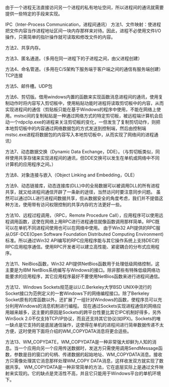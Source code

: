 由于一个进程无法直接访问另一个进程的私有地址空间，所以进程间的通讯就需要提供一些特定的手段来实现。

IPC（Inter-Process Communication，进程间通讯）
方法1、文件映射：使进程把文件内容当作进程地址区间一块内存那样来对待。因此，进程不必使用文件I/O操作，只需简单的指针操作就可读取和修改文件的内容。

方法2、共享内存。

方法3、匿名通道。（多用在同一进程下的子进程之间，由父进程创建）

方法4、命名管道。（多用在C/S架构下服务端于客户端之间的通信有服务端创建）TCP连接

方法5、邮件槽。UDP包

方法6、剪切版。借用windows内置的函数来实现函数消息进程间的通讯，使用复制动作时将内容写入剪切板中，使用粘贴功能时进程将读取剪切板中的内容，从而实现进程间的通信（剪贴板只能在基于Windows的程序中使用，不能在网络上使用。mstsc间的复制粘贴是一种通过网络方式的特定剪切板，被远程端计算机会启动一个rdpclip.exe的进程来关注剪切板的变化，一但发生了复制剪切动作，则把本地剪切板中的内容通过网络数据包的方式发送到控制端，然后由控制端mstsc.exe进程将数据包的内容写入本地剪切板中，从而实现了网络间的进程通讯）

方法7、动态数据交换（Dynamic Data Exchange，DDE）。（与剪切板类似，同样使用共享存储来实现进程间的通讯，但DDE交换可以发生在单机或网络中不同计算机的应用程序之间。）

方法8、对象连接与嵌入（Object Linking and Embedding，OLE）

方法9、动态链接库，动态连接库(DLL)中的全局数据可以被调用DLL的所有进程共享，就又给进程间通信开辟了一条新的途径，当然访问时要注意同步问题。
虽然可以通过DLL进行进程间数据共享，但从数据安全的角度考虑，我们并不提倡这种方法，使用带有访问权限控制的共享内存的方法更好一些。

方法10、远程过程调用，（RPC，Remote Procedure Call），应用程序可以使用远程调用函数，这使在网络上用RPC进行进程通信就像函数调用那样简单。RPC既可以在单机不同进程间使用也可以在网络中使用。
由于Win32 API提供的RPC服从OSF-DCE(Open Software Foundation Distributed Computing Environment)标准。所以通过Win32 API编写的RPC应用程序能与其它操作系统上支持DEC的RPC应用程序通信。使用RPC开发者可以建立高性能、紧密耦合的分布式应用程序。

方法11、NeiBios函数，Win32 API提供NetBios函数用于处理低级网络控制，这主要是为IBM NetBios系统编写与Windows的接口。除非那些有特殊低级网络功能要求的应用程序，其它应用程序最好不要使用NetBios函数来进行进程间通信。

方法12、Windows Sockets规范是以U.C.Berkeley大学BSD UNIX中流行的Socket接口为范例定义的一套Windows下的网络编程接口。除了Berkeley Socket原有的库函数以外，还扩展了一组针对Windows的函数，使程序员可以充分利用Windows的消息机制进行编程。
现在通过Sockets实现进程通信的网络应用越来越多，这主要的原因是Sockets的跨平台性要比其它IPC机制好得多，另外WinSock 2.0不仅支持TCP/IP协议，而且还支持其它协议(如IPX)。Sockets的唯一缺点是它支持的是底层通信操作，这使得在单机的进程间进行简单数据传递不太方便，这时使用下面将介绍的WM_COPYDATA消息将更合适些。

方法13、WM_COPYDATE，WM_COPYDATA是一种非常强大却鲜为人知的消息。当一个应用向另一个应用传送数据时，发送方只需使用调用SendMessage函数，参数是目的窗口的句柄、传递数据的起始地址、WM_COPYDATA消息。接收方只需像处理其它消息那样处理WM_COPY DATA消息，这样收发双方就实现了数据共享。
WM_COPYDATA是一种非常简单的方法，它在底层实际上是通过文件映射来实现的。它的缺点是灵活性不高，并且它只能用于Windows平台的单机环境下。